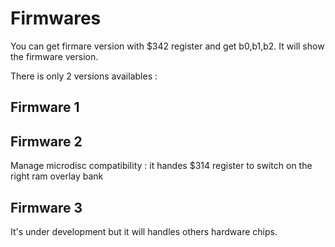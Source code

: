 # Firmwares

You can get firmare version with $342 register and get b0,b1,b2. It will show the firmware version.

There is only 2 versions availables :

## Firmware 1

## Firmware 2

Manage microdisc compatibility : it handes $314 register to switch on the right ram overlay bank

## Firmware 3

It's under development but it will handles others hardware chips.
